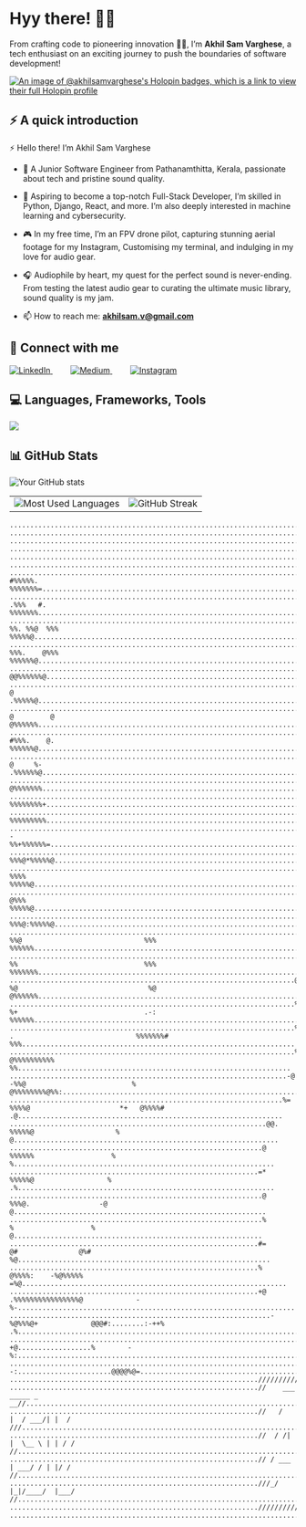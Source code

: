 # Hyy there! 👋🌟

From crafting code to pioneering innovation 👨‍💻, I’m **Akhil Sam Varghese**, a tech enthusiast on an exciting journey to push the boundaries of software development!

[![An image of @akhilsamvarghese's Holopin badges, which is a link to view their full Holopin profile](https://holopin.me/akhilsamvarghese)](https://holopin.io/@akhilsamvarghese)



## ⚡ A quick introduction

 ⚡ Hello there! I’m Akhil Sam Varghese

- 🌱 A Junior Software Engineer from Pathanamthitta, Kerala, passionate about tech and pristine sound quality.

- 🚀 Aspiring to become a top-notch Full-Stack Developer, I’m skilled in Python, Django, React, and more. I’m also deeply interested in machine learning and cybersecurity.

- 🎮 In my free time, I’m an FPV drone pilot, capturing stunning aerial footage for my Instagram, Customising my terminal, and indulging in my love for audio gear.

- 🎧 Audiophile by heart, my quest for the perfect sound is never-ending. From testing the latest audio gear to curating the ultimate music library, sound quality is my jam.

- 📫 How to reach me: **akhilsam.v@gmail.com**

## 🤝 Connect with me

<a href="https://www.linkedin.com/in/akhil-sam-varghese01/" target="_blank">
    <img src="https://img.shields.io/badge/LinkedIn-0077B5?style=flat-square&logo=linkedin&logoColor=white" alt="LinkedIn">
</a>&nbsp;&nbsp;&nbsp;&nbsp;&nbsp;&nbsp;&nbsp;
<a href="https://medium.com/@akhilsamvarghese1234" target="_blank">
    <img src="https://img.shields.io/badge/Medium-12100E?style=flat-square&logo=medium&logoColor=white" alt="Medium">
</a>&nbsp;&nbsp;&nbsp;&nbsp;&nbsp;&nbsp;&nbsp;
<a href="https://www.instagram.com/i_akhilsamvarghese" target="_blank">
    <img src="https://img.shields.io/badge/Instagram-E4405F?style=flat-square&logo=instagram&logoColor=white" alt="Instagram">
</a>


## 💻 Languages, Frameworks, Tools

<img src="https://skillicons.dev/icons?i=html,css,js,git,md,figma,bash,py,django,flask,anaconda,sklearn,tensorflow,selenium,react,electron,flutter,stackoverflow,raspberrypi,arduino" />

## 📊 GitHub Stats

![Your GitHub stats](https://github-readme-stats.vercel.app/api?username=akhilsamvarghese&show_icons=true&theme=radical)

<table>
  <tr>
    <td>
      <img src="https://github-readme-stats.vercel.app/api/top-langs?username=akhilsamvarghese&show_icons=true&locale=en&layout=compact&theme=radical" alt="Most Used Languages" />
    </td>
    <td>
      <img src="https://github-readme-streak-stats.herokuapp.com/?user=akhilsamvarghese&theme=radical" alt="GitHub Streak" />
    </td>
  </tr>
</table>


```
.........................................................................................=@%%%%%%%%%.......................................................................................
......................................................................................*%%%%%%%%%%%%%%%%....................................................................................
.....................................................................................%%%%%%%%%%%%%%%%%%%...................................................................................
....................................................................................%%%%%%%%%%%%%%%%%%%%%..................................................................................
...................................................................................@%%%%%%%%%%%%%%%%%%%%%@.................................................................................
...................................................................................%%%%%%%%%%%%%%%%%%%%%%%.................................................................................
...................................................................................%%@  #%%%%%.    %%%%%%%=................................................................................
...................................................................................%@    .%%%   #.  %%%%%%%................................................................................
...................................................................................%= %%. %%@  %%%   %%%%%@................................................................................
...................................................................................%@ %%%.    @%%%  %%%%%%@................................................................................
...................................................................................%%@@           @@%%%%%%@................................................................................
...................................................................................%#             @ .%%%%%@................................................................................
...................................................................................%@ @         @   @%%%%%%................................................................................
..................................................................................%%%:@  #%%%.    @. %%%%%%@...............................................................................
..................................................................................%%%   @     %-     .%%%%%%@..............................................................................
.................................................................................%%%@                 @%%%%%%%.............................................................................
...............................................................................=%%%%.                  %%%%%%%%+...........................................................................
..............................................................................%%%%%%                    %%%%%%%%%..........................................................................
.............................................................................%%%%%%                     -%%+%%%%%%=........................................................................
...........................................................................%%%@%%%                       %%%@*%%%%%@.......................................................................
..........................................................................@%%%@%%.                        %%%% %%%%%@......................................................................
.........................................................................@%%@@%%:                          @%%% %%%%%@.....................................................................
........................................................................@%%@#%%#                            %%%@:%%%%%@....................................................................
.......................................................................%%%% %%@                              %%% %%%%%%....................................................................
.......................................................................%%%@ %%                               %%% %%%%%%%...................................................................
......................................................................@%%%# %@                                %@ @%%%%%%...................................................................
......................................................................%%%%@ %+                               .-:  %%%%%%...................................................................
......................................................................%%%%%: .                              %%%%%%%# %%%...................................................................
......................................................................%%%%%%@                             @%%%%%%%%%% %%...................................................................
....................................................................-@     -%%@                          %  @%%%%%%%%@%%:..................................................................
...................................................................%=        %%%%@                      *+   @%%%%#     .@.................................................................
...............................................................@@.            %%%%%@                    %                @.................................................................
..............................................................@                %%%%%%                   %                 %................................................................
.............................................................=*                 %%%%%@                  %                 .%...............................................................
..............................................................@                  %%%@.                 -@                   @..............................................................
..............................................................%                    %                   %                     @.............................................................
.............................................................#=                     @#               @%#                   %@..............................................................
.............................................................%                       @%%%%:    -%@%%%%%                =%@.................................................................
.............................................................+@                      .%%%%%%%%%%%%%%%%@             -%-....................................................................
................................................................-%@%%%@+             @@@#:........:-++%           .%.......................................................................
.........................................................................=%@:      +@..................%        -%:........................................................................
...............................................................................--:.......................@@@@%@=...........................................................................
.............................................................////////////////////////////..................................................................................................
.............................................................//    ___    _____ _    __//..................................................................................................
.............................................................//   /   |  / ___/| |  / ///..................................................................................................
.............................................................//  / /| |  \__ \ | | / / //..................................................................................................
.............................................................// / ___ | ___/ / | |/ /  //..................................................................................................
.............................................................///_/  |_|/____/  |___/   //..................................................................................................
.............................................................////////////////////////////..................................................................................................
...........................................................................................................................................................................................
```
